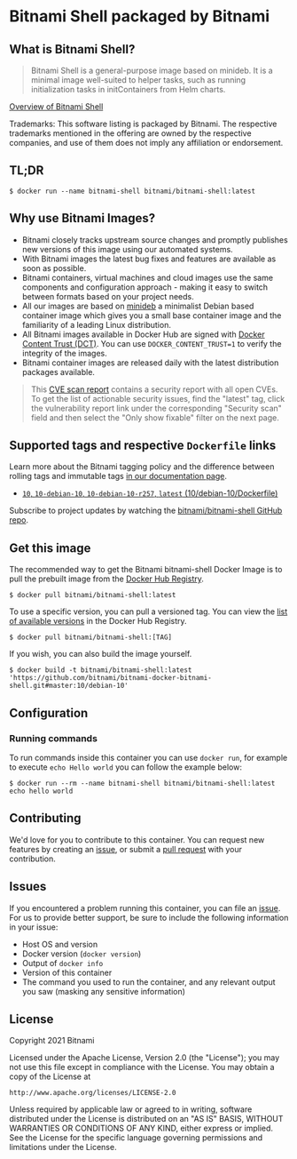 # Bitnami Shell packaged by Bitnami

## What is Bitnami Shell?

> Bitnami Shell is a general-purpose image based on minideb. It is a minimal image well-suited to helper tasks, such as running initialization tasks in initContainers from Helm charts.

[Overview of Bitnami Shell](https://bitnami.com)

Trademarks: This software listing is packaged by Bitnami. The respective trademarks mentioned in the offering are owned by the respective companies, and use of them does not imply any affiliation or endorsement.

## TL;DR

```console
$ docker run --name bitnami-shell bitnami/bitnami-shell:latest
```

## Why use Bitnami Images?

* Bitnami closely tracks upstream source changes and promptly publishes new versions of this image using our automated systems.
* With Bitnami images the latest bug fixes and features are available as soon as possible.
* Bitnami containers, virtual machines and cloud images use the same components and configuration approach - making it easy to switch between formats based on your project needs.
* All our images are based on [minideb](https://github.com/bitnami/minideb) a minimalist Debian based container image which gives you a small base container image and the familiarity of a leading Linux distribution.
* All Bitnami images available in Docker Hub are signed with [Docker Content Trust (DCT)](https://docs.docker.com/engine/security/trust/content_trust/). You can use `DOCKER_CONTENT_TRUST=1` to verify the integrity of the images.
* Bitnami container images are released daily with the latest distribution packages available.


> This [CVE scan report](https://quay.io/repository/bitnami/bitnami-shell?tab=tags) contains a security report with all open CVEs. To get the list of actionable security issues, find the "latest" tag, click the vulnerability report link under the corresponding "Security scan" field and then select the "Only show fixable" filter on the next page.

## Supported tags and respective `Dockerfile` links

Learn more about the Bitnami tagging policy and the difference between rolling tags and immutable tags [in our documentation page](https://docs.bitnami.com/tutorials/understand-rolling-tags-containers/).


* [`10`, `10-debian-10`, `10-debian-10-r257`, `latest` (10/debian-10/Dockerfile)](https://github.com/bitnami/bitnami-docker-bitnami-shell/blob/10-debian-10-r257/10/debian-10/Dockerfile)

Subscribe to project updates by watching the [bitnami/bitnami-shell GitHub repo](https://github.com/bitnami/bitnami-docker-bitnami-shell).

## Get this image

The recommended way to get the Bitnami bitnami-shell Docker Image is to pull the prebuilt image from the [Docker Hub Registry](https://hub.docker.com/r/bitnami/bitnami-shell).

```console
$ docker pull bitnami/bitnami-shell:latest
```

To use a specific version, you can pull a versioned tag. You can view the [list of available versions](https://hub.docker.com/r/bitnami/bitnami-shell/tags/) in the Docker Hub Registry.

```console
$ docker pull bitnami/bitnami-shell:[TAG]
```

If you wish, you can also build the image yourself.

```console
$ docker build -t bitnami/bitnami-shell:latest 'https://github.com/bitnami/bitnami-docker-bitnami-shell.git#master:10/debian-10'
```

## Configuration

### Running commands

To run commands inside this container you can use `docker run`, for example to execute `echo Hello world` you can follow the example below:

```console
$ docker run --rm --name bitnami-shell bitnami/bitnami-shell:latest echo hello world
```

## Contributing

We'd love for you to contribute to this container. You can request new features by creating an [issue](https://github.com/bitnami/bitnami-docker-bitnami-shell/issues), or submit a [pull request](https://github.com/bitnami/bitnami-docker-bitnami-shell/pulls) with your contribution.

## Issues

If you encountered a problem running this container, you can file an [issue](https://github.com/bitnami/bitnami-docker-bitnami-shell/issues/new). For us to provide better support, be sure to include the following information in your issue:

- Host OS and version
- Docker version (`docker version`)
- Output of `docker info`
- Version of this container
- The command you used to run the container, and any relevant output you saw (masking any sensitive information)

## License

Copyright 2021 Bitnami

Licensed under the Apache License, Version 2.0 (the "License");
you may not use this file except in compliance with the License.
You may obtain a copy of the License at

    http://www.apache.org/licenses/LICENSE-2.0

Unless required by applicable law or agreed to in writing, software
distributed under the License is distributed on an "AS IS" BASIS,
WITHOUT WARRANTIES OR CONDITIONS OF ANY KIND, either express or implied.
See the License for the specific language governing permissions and
limitations under the License.
